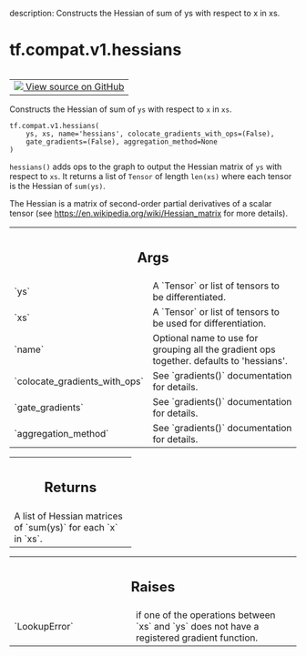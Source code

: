 description: Constructs the Hessian of sum of ys with respect to x in xs.

<div itemscope itemtype="http://developers.google.com/ReferenceObject">
<meta itemprop="name" content="tf.compat.v1.hessians" />
<meta itemprop="path" content="Stable" />
</div>

# tf.compat.v1.hessians

<!-- Insert buttons and diff -->

<table class="tfo-notebook-buttons tfo-api nocontent" align="left">
<td>
  <a target="_blank" href="https://github.com/tensorflow/tensorflow/blob/r2.4/tensorflow/python/ops/gradients_impl.py#L376-L440">
    <img src="https://www.tensorflow.org/images/GitHub-Mark-32px.png" />
    View source on GitHub
  </a>
</td>
</table>



Constructs the Hessian of sum of `ys` with respect to `x` in `xs`.

<pre class="devsite-click-to-copy prettyprint lang-py tfo-signature-link">
<code>tf.compat.v1.hessians(
    ys, xs, name='hessians', colocate_gradients_with_ops=(False),
    gate_gradients=(False), aggregation_method=None
)
</code></pre>



<!-- Placeholder for "Used in" -->

`hessians()` adds ops to the graph to output the Hessian matrix of `ys`
with respect to `xs`.  It returns a list of `Tensor` of length `len(xs)`
where each tensor is the Hessian of `sum(ys)`.

The Hessian is a matrix of second-order partial derivatives of a scalar
tensor (see https://en.wikipedia.org/wiki/Hessian_matrix for more details).

<!-- Tabular view -->
 <table class="responsive fixed orange">
<colgroup><col width="214px"><col></colgroup>
<tr><th colspan="2"><h2 class="add-link">Args</h2></th></tr>

<tr>
<td>
`ys`
</td>
<td>
A `Tensor` or list of tensors to be differentiated.
</td>
</tr><tr>
<td>
`xs`
</td>
<td>
A `Tensor` or list of tensors to be used for differentiation.
</td>
</tr><tr>
<td>
`name`
</td>
<td>
Optional name to use for grouping all the gradient ops together.
defaults to 'hessians'.
</td>
</tr><tr>
<td>
`colocate_gradients_with_ops`
</td>
<td>
See `gradients()` documentation for details.
</td>
</tr><tr>
<td>
`gate_gradients`
</td>
<td>
See `gradients()` documentation for details.
</td>
</tr><tr>
<td>
`aggregation_method`
</td>
<td>
See `gradients()` documentation for details.
</td>
</tr>
</table>



<!-- Tabular view -->
 <table class="responsive fixed orange">
<colgroup><col width="214px"><col></colgroup>
<tr><th colspan="2"><h2 class="add-link">Returns</h2></th></tr>
<tr class="alt">
<td colspan="2">
A list of Hessian matrices of `sum(ys)` for each `x` in `xs`.
</td>
</tr>

</table>



<!-- Tabular view -->
 <table class="responsive fixed orange">
<colgroup><col width="214px"><col></colgroup>
<tr><th colspan="2"><h2 class="add-link">Raises</h2></th></tr>

<tr>
<td>
`LookupError`
</td>
<td>
if one of the operations between `xs` and `ys` does not
have a registered gradient function.
</td>
</tr>
</table>

